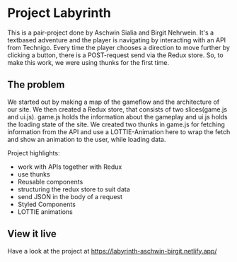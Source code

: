 # Project Labyrinth

This is a pair-project done by Aschwin Sialia and Birgit Nehrwein. It's a textbased adventure and the player is navigating by interacting with an API from Technigo. Every time the player chooses a direction to move further by clicking a button, there is a POST-request send via the Redux store. So, to make this work, we were using thunks for the first time. 

## The problem

We started out by making a map of the gameflow and the architecture of our site. We then created a Redux store, that consists of two slices(game.js and ui.js). game.js holds the information about the gameplay and ui.js holds the loading state of the site. We created two thunks in game.js for fetching information from the API and use a LOTTIE-Animation here to wrap the fetch and show an animation to the user, while loading data. 

Project highlights:
- work with APIs together with Redux
- use thunks
- Reusable components
- structuring the redux store to suit data
- send JSON in the body of a request
- Styled Components
- LOTTIE animations

## View it live

Have a look at the project at https://labyrinth-aschwin-birgit.netlify.app/
